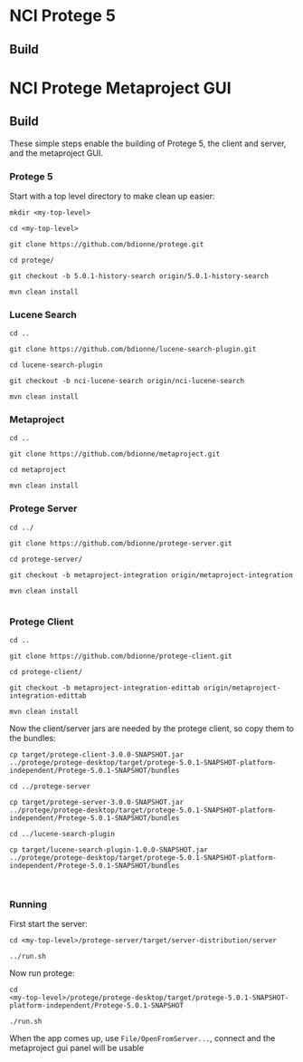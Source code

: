 # NCI Protege 5

## Build

# NCI Protege Metaproject GUI

## Build

These simple steps enable the building of Protege 5, the client and
server, and the metaproject GUI.

### Protege 5

Start with a top level directory to make clean up easier:

````
mkdir <my-top-level>

cd <my-top-level>

git clone https://github.com/bdionne/protege.git

cd protege/

git checkout -b 5.0.1-history-search origin/5.0.1-history-search

mvn clean install

````

### Lucene Search

````
cd ..

git clone https://github.com/bdionne/lucene-search-plugin.git

cd lucene-search-plugin

git checkout -b nci-lucene-search origin/nci-lucene-search

mvn clean install

````

### Metaproject

````
cd ..

git clone https://github.com/bdionne/metaproject.git

cd metaproject

mvn clean install

````

### Protege Server

````
cd ../

git clone https://github.com/bdionne/protege-server.git

cd protege-server/

git checkout -b metaproject-integration origin/metaproject-integration

mvn clean install


````

### Protege Client

````
cd ..

git clone https://github.com/bdionne/protege-client.git

cd protege-client/

git checkout -b metaproject-integration-edittab origin/metaproject-integration-edittab

mvn clean install
````



Now the client/server jars are needed by the protege client, so copy them to the
bundles:

````
cp target/protege-client-3.0.0-SNAPSHOT.jar
../protege/protege-desktop/target/protege-5.0.1-SNAPSHOT-platform-independent/Protege-5.0.1-SNAPSHOT/bundles

cd ../protege-server

cp target/protege-server-3.0.0-SNAPSHOT.jar
../protege/protege-desktop/target/protege-5.0.1-SNAPSHOT-platform-independent/Protege-5.0.1-SNAPSHOT/bundles

cd ../lucene-search-plugin

cp target/lucene-search-plugin-1.0.0-SNAPSHOT.jar
../protege/protege-desktop/target/protege-5.0.1-SNAPSHOT-platform-independent/Protege-5.0.1-SNAPSHOT/bundles



````

### Running

First start the server:

````
cd <my-top-level>/protege-server/target/server-distribution/server

../run.sh
````

Now run protege:
````
cd
<my-top-level>/protege/protege-desktop/target/protege-5.0.1-SNAPSHOT-platform-independent/Protege-5.0.1-SNAPSHOT

./run.sh
````

When the app comes up, use `File/OpenFromServer...`, connect and the
metaproject gui panel will be usable
